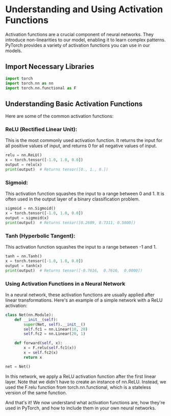 # Understanding and Using Activation Functions

Activation functions are a crucial component of neural networks. They introduce non-linearities to our model, enabling it to learn complex patterns. 
PyTorch provides a variety of activation functions you can use in our models.

## Import Necessary Libraries
```python
import torch
import torch.nn as nn
import torch.nn.functional as F
```

## Understanding Basic Activation Functions
Here are some of the common activation functions:

### ReLU (Rectified Linear Unit): 

This is the most commonly used activation function. It returns the input for all positive values of input, and returns 0 for all negative values of input.

```python
relu = nn.ReLU()
x = torch.tensor([-1.0, 1.0, 0.0])
output = relu(x)
print(output)  # Returns tensor([0., 1., 0.])
```

### Sigmoid: 

This activation function squashes the input to a range between 0 and 1. It is often used in the output layer of a binary classification problem.

```python
sigmoid = nn.Sigmoid()
x = torch.tensor([-1.0, 1.0, 0.0])
output = sigmoid(x)
print(output)  # Returns tensor([0.2689, 0.7311, 0.5000])
```

### Tanh (Hyperbolic Tangent): 

This activation function squashes the input to a range between -1 and 1.

```python
tanh = nn.Tanh()
x = torch.tensor([-1.0, 1.0, 0.0])
output = tanh(x)
print(output)  # Returns tensor([-0.7616,  0.7616,  0.0000])
```

### Using Activation Functions in a Neural Network
In a neural network, these activation functions are usually applied after linear transformations. Here's an example of a simple network with a ReLU activation:

```python
class Net(nn.Module):
    def __init__(self):
        super(Net, self).__init__()
        self.fc1 = nn.Linear(10, 20)
        self.fc2 = nn.Linear(20, 1)

    def forward(self, x):
        x = F.relu(self.fc1(x))
        x = self.fc2(x)
        return x

net = Net()
```

In this network, we apply a ReLU activation function after the first linear layer. Note that we didn't have to create an instance of nn.ReLU. 
Instead, we used the F.relu function from torch.nn.functional, which is a stateless version of the same function.

And that's it! We now understand what activation functions are, how they're used in PyTorch, and how to include them in your own neural networks.
